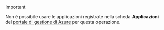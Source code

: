 > [!IMPORTANT]
> Non è possibile usare le applicazioni registrate nella scheda **Applicazioni** del [portale di gestione di Azure](https://manage.windowsazure.com/) per questa operazione.
> 
> 



<!--HONumber=Nov16_HO2-->


